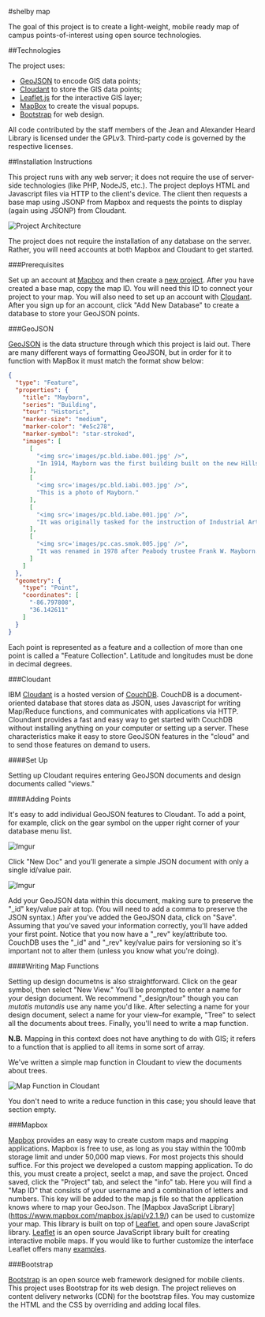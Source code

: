 #shelby map

The goal of this project is to create a light-weight, mobile ready map of campus points-of-interest using open source technologies. 

##Technologies

The project uses:

- [GeoJSON](http://geojson.org/) to encode GIS data points;
- [Cloudant](https://cloudant.com/) to store the GIS data points;
- [Leaflet.js](http://leafletjs.com/) for the interactive GIS layer;
- [MapBox](https://www.mapbox.com/mapbox.js/) to create the visual popups.
- [Bootstrap](http://getbootstrap.com/) for web design.

All code contributed by the staff members of the Jean and Alexander Heard Library is licensed under the GPLv3. Third-party code is governed by the respective licenses.

##Installation Instructions

This project runs with any web server; it does not require the use of  server-side technologies (like PHP, NodeJS, etc.). The project deploys HTML and Javascript files via HTTP to the client's device. The client then requests a base map using JSONP from Mapbox and requests the points to display (again using JSONP) from Cloudant. 

![Project Architecture](http://i.imgur.com/zTF3ZiS.png?1)

The project does not require the installation of any database on the server. Rather, you will need accounts at both Mapbox and Cloudant to get started.

###Prerequisites

Set up an account at [Mapbox](https://www.mapbox.com) and then create a [new project](https://www.mapbox.com). After you have created a base map, copy the map ID. You will need this ID to connect your project to your map. You will also need to set up an account with [Cloudant](https://cloudant.com/). After you sign up for an account, click "Add New Database" to create a database to store your GeoJSON points.

###GeoJSON

[GeoJSON](http://geojson.org/) is the data structure through which this project is laid out.  There are many different ways of formatting GeoJSON, but in order for it to function with MapBox it must match the format show below:

```JSON
{
  "type": "Feature",
  "properties": {
    "title": "Mayborn",
    "series": "Building",
    "tour": "Historic",
    "marker-size": "medium",
    "marker-color": "#e5c278",
    "marker-symbol": "star-stroked",
    "images": [
      [
        "<img src='images/pc.bld.iabe.001.jpg' />",
        "In 1914, Mayborn was the first building built on the new Hillsboro campus. "
      ],
      [
        "<img src='images/pc.bld.iabi.003.jpg' />",
        "This is a photo of Mayborn."
      ],
      [
        "<img src='images/pc.bld.iabe.001.jpg' />",
        "It was originally tasked for the instruction of Industrial Arts. "
      ],
      [
        "<img src='images/pc.cas.smok.005.jpg' />",
        "It was renamed in 1978 after Peabody trustee Frank W. Mayborn. "
      ]
    ]
  },
  "geometry": {
    "type": "Point",
    "coordinates": [
      "-86.797808",
      "36.142611"
    ]
  }
}
```

Each point is represented as a feature and a collection of more than one point is called a "Feature Collection".  Latitude and longitudes must be done in decimal degrees.

###Cloudant

IBM [Cloudant](https://cloudant.com/) is a hosted version of [CouchDB](http://couchdb.apache.org/). CouchDB is a document-oriented database that stores data as JSON, uses Javascript for writing Map/Reduce functions, and communicates with applications via HTTP. Cloundant provides a fast and easy way to get started with CouchDB without installing anything on your computer or setting up a server. These characteristics make it easy to store GeoJSON features in the "cloud" and to send those features on demand to users.

####Set Up

Setting up Cloudant requires entering GeoJSON documents and design documents called "views." 

####Adding Points

It's easy to add individual GeoJSON features to Cloudant. To add a point, for example, click on the gear symbol on the upper right corner of your database menu list.

![Imgur](http://i.imgur.com/97zfC2n.png)

Click "New Doc" and you'll generate a simple JSON document with only a single id/value pair.

![Imgur](http://i.imgur.com/fE1KDlA.png)

Add your GeoJSON data within this document, making sure to preserve the "_id" key/value pair at top. (You will need to add a comma to preserve the JSON syntax.) After you've added the GeoJSON data, click on "Save". Assuming that you've saved your information correctly, you'll have added your first point. Notice that you now have a "_rev" key/attribute too. CouchDB uses the "_id" and "_rev" key/value pairs for versioning so it's important not to alter them (unless you know what you're doing).

####Writing Map Functions

Setting up design documetns is also straightforward. Click on the gear symbol, then select "New View." You'll be prompted to enter a name for your design document. We recommend "_design/tour" though you can *mutatis mutandis* use any name you'd like. After selecting a name for your design document, select a name for your view–for example, "Tree" to select all the documents about trees. Finally, you'll need to write a map function.

**N.B.** Mapping in this context does not have anything to do with GIS; it refers to a function that is applied to all items in some sort of array. 

We've written a simple map function in Cloudant to view the documents about trees. 

![Map Function in Cloudant](http://i.imgur.com/qIFmrsP.png)

You don't need to write a reduce function in this case; you should leave that section empty.

###Mapbox

[Mapbox](https://www.mapbox.com) provides an easy way to create custom maps and mapping applications.  Mapbox is free to use, as long as you stay within the 100mb storage limit and under 50,000 map views.  For most projects this should suffice.  For this project we developed a custom mapping application.  To do this, you must create a project, seelct a map, and save the project.  Onced saved, click the "Project" tab, and select the "info" tab.  Here you will find a "Map ID" that consists of your username and a combination of letters and numbers.  This key will be added to the map.js file so that the application knows where to map your GeoJson.  The [Mapbox JavaScript Library] (https://www.mapbox.com/mapbox.js/api/v2.1.9/) can be used to customize your map.  This library is built on top of [Leaflet](http://leafletjs.com/), and open soure JavaScript library.  [Leaflet](http://leafletjs.com/) is an open source JavaScript library built for creating interactive mobile maps.  If you would like to further customize the interface Leaflet offers many [examples](http://leafletjs.com/reference.html).

###Bootstrap

[Bootstrap](http://getbootstrap.com/) is an open source web framework designed for mobile clients. This project uses Bootstrap for its web design. The project relieves on content delivery networks (CDN) for the bootstrap files. You may customize the HTML and the CSS by overriding and adding local files.

